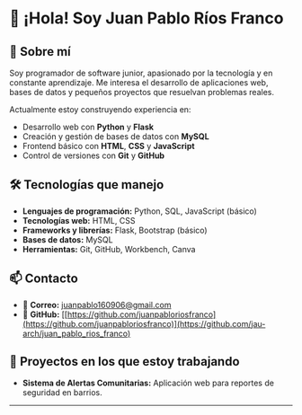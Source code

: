 # 👋 ¡Hola! Soy Juan Pablo Ríos Franco

## 📌 Sobre mí
Soy programador de software junior, apasionado por la tecnología y en constante aprendizaje. Me interesa el desarrollo de aplicaciones web, bases de datos y pequeños proyectos que resuelvan problemas reales.

Actualmente estoy construyendo experiencia en:
- Desarrollo web con **Python** y **Flask**
- Creación y gestión de bases de datos con **MySQL**
- Frontend básico con **HTML**, **CSS** y **JavaScript**
- Control de versiones con **Git** y **GitHub**

## 🛠️ Tecnologías que manejo
- **Lenguajes de programación:** Python, SQL, JavaScript (básico)
- **Tecnologías web:** HTML, CSS
- **Frameworks y librerías:** Flask, Bootstrap (básico)
- **Bases de datos:** MySQL
- **Herramientas:** Git, GitHub, Workbench, Canva
  
## 📫 Contacto
- 📧 **Correo:** juanpablo160906@gmail.com
- 🔗 **GitHub:** [[https://github.com/juanpabloriosfranco](https://github.com/juanpabloriosfranco)](https://github.com/jau-arch/juan_pablo_rios_franco)

## 📂 Proyectos en los que estoy trabajando
- **Sistema de Alertas Comunitarias:** Aplicación web para reportes de seguridad en barrios.
---
